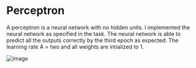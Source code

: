 # Perceptron

A perceptron is a neural network with no hidden units. I implemented the neural network as specified in the task. The neural network is able to predict all the outputs correctly by the third epoch as expected. The learning rate &Alpha; = two and all weights are intialized to 1.

![image](https://github.com/Kena-Njonge/Perceptron/assets/75584199/37960cba-9ce2-4247-ad9f-228c822543dc)
